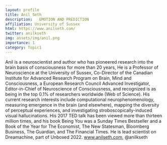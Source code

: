 ```yaml
---
layout: profile
title: Anil Seth
description:   EMOTION AND PREDICTION
affiliation: University of Sussex
html: https://www.anilseth.com/
twitter: anilkseth
img: assets/img/anil.png
importance: 1
category: Topic1
---
```

Anil is a neuroscientist and author who has pioneered research into the brain basis of consciousness for more than 20 years, He is a Professor of Neuroscience at the University of Sussex, Co-Director of the Canadian Institute for Advanced Research Program on Brain, Mind and Consciousness, a European Research Council Advanced Investigator, Editor-in-Chief of Neuroscience of Consciousness, and recognized is as being in the top 0.1% of researchers worldwide (Web of Science). His current research interests include computational neurophenomenology, measuring emergence in the brain (and elsewhere), mapping the diversity of perceptual experiences, and investigating stroboscopically-induced visual hallucinations. His 2017 TED talk has been viewed more than thirteen million times, and his book Being You was a Sunday Times Bestseller and a Book of the Year for The Economist, The New Statesman, Bloomberg Business, The Guardian, and The Financial Times. He is lead scientist on Dreamachine, part of Unboxed 2022. www.anilseth.com, @anilkseth
